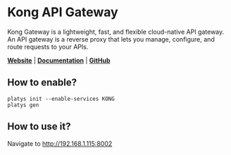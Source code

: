 # Kong API Gateway

Kong Gateway is a lightweight, fast, and flexible cloud-native API gateway. An API gateway is a reverse proxy that lets you manage, configure, and route requests to your APIs.

**[Website](https://konghq.com/products/api-gateway-platform)** | **[Documentation](https://docs.konghq.com/gateway/latest/)** | **[GitHub](https://github.com/Kong/kong)**

## How to enable?

```
platys init --enable-services KONG
platys gen
```

## How to use it?

Navigate to <http://192.168.1.115:8002>